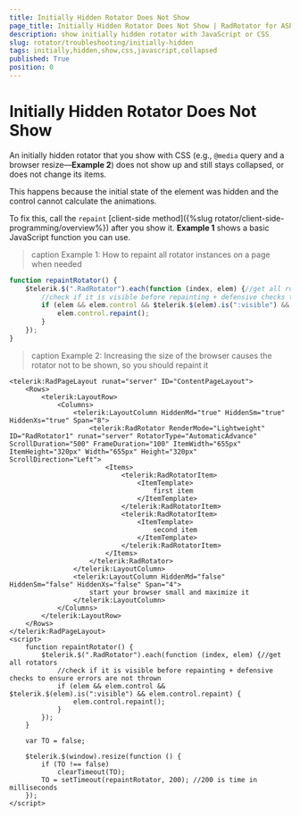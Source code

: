 ```yaml
---
title: Initially Hidden Rotator Does Not Show
page_title: Initially Hidden Rotator Does Not Show | RadRotator for ASP.NET AJAX Documentation
description: show initially hidden rotator with JavaScript or CSS
slug: rotator/troubleshooting/initially-hidden
tags: initially,hidden,show,css,javascript,collapsed
published: True
position: 0
---
```


# Initially Hidden Rotator Does Not Show

An initially hidden rotator that you show with CSS (e.g., `@media` query and a browser resize—**Example 2**) does not show up and still stays collapsed, or does not change its items.

This happens because the initial state of the element was hidden and the control cannot calculate the animations.

To fix this, call the `repaint` [client-side method]({%slug  rotator/client-side-programming/overview%}) after you show it. **Example 1** shows a basic JavaScript function you can use.

>caption Example 1: How to repaint all rotator instances on a page when needed

````JavaScript
function repaintRotator() {
	$telerik.$(".RadRotator").each(function (index, elem) {//get all rotators
		//check if it is visible before repainting + defensive checks to ensure errors are not thrown
		if (elem && elem.control && $telerik.$(elem).is(":visible") && elem.control.repaint) {
			elem.control.repaint();
		}
	});
}
````


>caption Example 2: Increasing the size of the browser causes the rotator not to be shown, so you should repaint it

````ASP.NET
<telerik:RadPageLayout runat="server" ID="ContentPageLayout">
	<Rows>
		<telerik:LayoutRow>
			<Columns>
				<telerik:LayoutColumn HiddenMd="true" HiddenSm="true" HiddenXs="true" Span="8">
					<telerik:RadRotator RenderMode="Lightweight" ID="RadRotator1" runat="server" RotatorType="AutomaticAdvance" ScrollDuration="500" FrameDuration="100" ItemWidth="655px" ItemHeight="320px" Width="655px" Height="320px" ScrollDirection="Left">
						<Items>
							<telerik:RadRotatorItem>
								<ItemTemplate>
									first item
								</ItemTemplate>
							</telerik:RadRotatorItem>
							<telerik:RadRotatorItem>
								<ItemTemplate>
									second item
								</ItemTemplate>
							</telerik:RadRotatorItem>
						</Items>
					</telerik:RadRotator>
				</telerik:LayoutColumn>
				<telerik:LayoutColumn HiddenMd="false" HiddenSm="false" HiddenXs="false" Span="4">
					start your browser small and maximize it
				</telerik:LayoutColumn>
			</Columns>
		</telerik:LayoutRow>
	</Rows>
</telerik:RadPageLayout>
<script>
	function repaintRotator() {
		$telerik.$(".RadRotator").each(function (index, elem) {//get all rotators
			//check if it is visible before repainting + defensive checks to ensure errors are not thrown
			if (elem && elem.control && $telerik.$(elem).is(":visible") && elem.control.repaint) {
				elem.control.repaint();
			}
		});
	}

	var TO = false;

	$telerik.$(window).resize(function () {
		if (TO !== false)
			clearTimeout(TO);
		TO = setTimeout(repaintRotator, 200); //200 is time in milliseconds
	});
</script>
````

